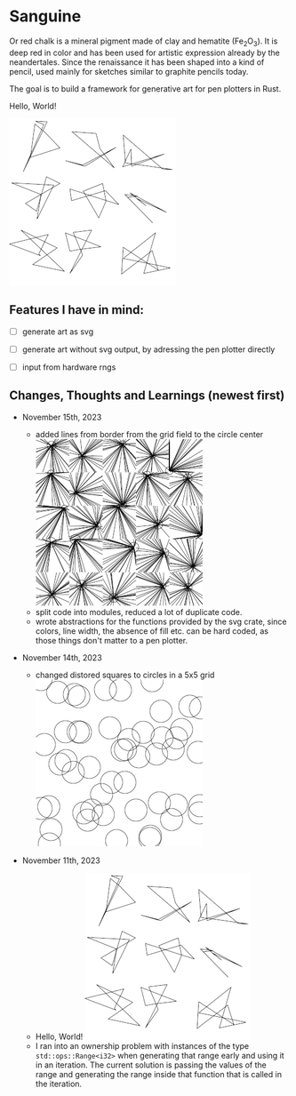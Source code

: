# Sanguine

Or red chalk is a mineral pigment made of clay and hematite (Fe<sub>2</sub>O<sub>3</sub>). It is deep red in color and has been used for artistic expression already by the neandertales. 
Since the renaissance it has been shaped into a kind of pencil, used mainly for sketches similar to graphite pencils today.

The goal is to build a framework for generative art for pen plotters in Rust.

Hello, World!

![Hello, World! a 3 by 3 grid of 9 groups of 2 distorted squares, black lines on white ground](https://github.com/Mirabellensaft/sanguine/blob/main/images/hello_world.png?raw=true)

## Features I have in mind:

- [ ] generate art as svg
- [ ] generate art without svg output, by adressing the pen plotter directly
- [ ] input from hardware rngs


## Changes, Thoughts and Learnings (newest first)
- November 15th, 2023
    - added lines from border from the grid field to the circle center
![groups of 2 cirles in a 5 by 5 grid, bleck lines on white ground](https://github.com/Mirabellensaft/sanguine/blob/main/images/image_00003.png?raw=true)
    - split code into modules, reduced a lot of duplicate code.
    - wrote abstractions for the functions provided by the svg crate, since colors, line width, the absence of fill etc. can be hard coded, as those things don't matter to a pen plotter. 

- November 14th, 2023
    - changed distored squares to circles in a 5x5 grid
![groups of 2 cirles in a 5 by 5 grid, bleck lines on white ground](https://github.com/Mirabellensaft/sanguine/blob/main/images/image_00001.png?raw=true)

- November 11th, 2023
    - Hello, World!
    ![Hello, World! a 3 by 3 grid of 9 groups of 2 distorted squares, black lines on white ground](https://github.com/Mirabellensaft/sanguine/blob/main/images/hello_world.png?raw=true)
    - I ran into an ownership problem with instances of the type `std::ops::Range<i32>` when generating that range early and using it in an iteration. The current solution is passing the values of the range and generating the range inside that function that is called in the iteration.

